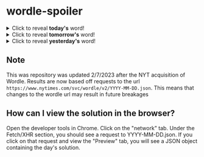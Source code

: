 # wordle-spoiler

<details>
  <summary>Click to reveal <b>today's</b> word!</summary>
  <br>
  <b> vapid </b>
</details>

<details>
  <summary>Click to reveal <b>tomorrow's</b> word!</summary>
  <br>
  <b> gleam </b>
</details>

<details>
  <summary>Click to reveal <b>yesterday's</b> word!</summary>
  <br>
  <b> intro </b>
</details>

## Note
This was repository was updated 2/7/2023 after the NYT acquisition of Wordle. Results are now based off requests to the url `https://www.nytimes.com/svc/wordle/v2/YYYY-MM-DD.json`. This means that changes to the wordle url may result in future breakages

## How can I view the solution in the browser?
Open the developer tools in Chrome. Click on the "network" tab. Under the Fetch/XHR section, you should see a request to YYYY-MM-DD.json. If you click on that request and view the "Preview" tab, you will see a JSON object containing the day's solution.